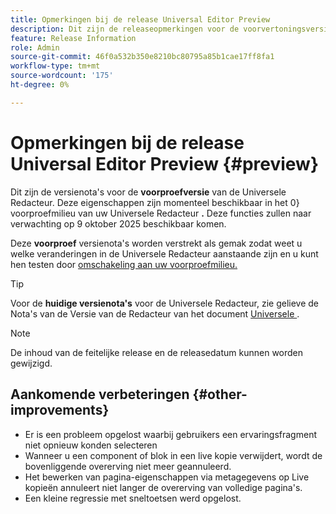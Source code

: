 ```yaml
---
title: Opmerkingen bij de release Universal Editor Preview
description: Dit zijn de releaseopmerkingen voor de voorvertoningsversie van de Universal Editor.
feature: Release Information
role: Admin
source-git-commit: 46f0a532b350e8210bc80795a85b1cae17ff8fa1
workflow-type: tm+mt
source-wordcount: '175'
ht-degree: 0%

---
```



# Opmerkingen bij de release Universal Editor Preview {#preview}

Dit zijn de versienota&#39;s voor de **voorproefversie** van de Universele Redacteur. Deze eigenschappen zijn momenteel beschikbaar in het 0&rbrace; voorproefmilieu van uw Universele Redacteur **.** Deze functies zullen naar verwachting op 9 oktober 2025 beschikbaar komen.

Deze **voorproef** versienota&#39;s worden verstrekt als gemak zodat weet u welke veranderingen in de Universele Redacteur aanstaande zijn en u kunt hen testen door [&#x200B; omschakeling aan uw voorproefmilieu.](/help/sites-cloud/authoring/universal-editor/navigation.md#user-properties)

>[!TIP]
>
>Voor de **huidige versienota&#39;s** voor de Universele Redacteur, zie gelieve de Nota&#39;s van de Versie van de Redacteur van het document [&#x200B; Universele &#x200B;](/help/release-notes/universal-editor/current.md).

>[!NOTE]
>
>De inhoud van de feitelijke release en de releasedatum kunnen worden gewijzigd.

## Aankomende verbeteringen {#other-improvements}

* Er is een probleem opgelost waarbij gebruikers een ervaringsfragment niet opnieuw konden selecteren
* Wanneer u een component of blok in een live kopie verwijdert, wordt de bovenliggende overerving niet meer geannuleerd.
* Het bewerken van pagina-eigenschappen via metagegevens op Live kopieën annuleert niet langer de overerving van volledige pagina&#39;s.
* Een kleine regressie met sneltoetsen werd opgelost.
